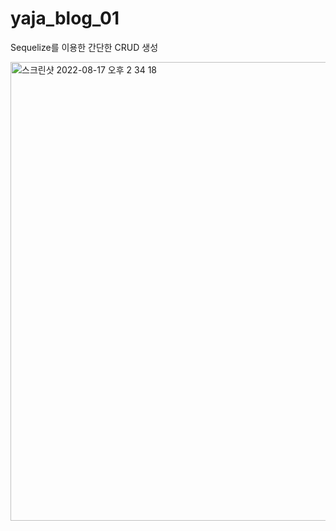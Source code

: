 # yaja_blog_01
Sequelize를 이용한 간단한 CRUD 생성

<img width="734" alt="스크린샷 2022-08-17 오후 2 34 18" src="https://user-images.githubusercontent.com/71807433/185042561-2356f0ff-f368-43ed-947d-e7d01b3a9c28.png">
